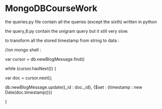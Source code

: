 # MongoDBCourseWork
the queries.py file contain all the queries (except the sixth) written in python 

the query_6.py contain the unigram query but it still very slow.






to transform all the stored timestamp from string to data :

//on mongo shell : 

var cursor = db.newBlogMessage.find()

while (cursor.hasNext()) {

var doc = cursor.next();

db.newBlogMessage.update({_id : doc._id}, {$set : {timestamp : new Date(doc.timestamp)}})

}
